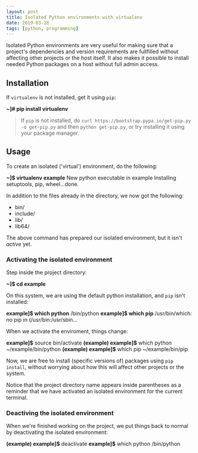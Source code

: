 ```yaml
---
layout: post
title: Isolated Python environments with virtualenv
date: 2019-03-28
tags: [python, programming]
---
```


Isolated Python environments are very useful for making sure that a project's dependencies and version requirements are fullfilled without affecting other projects or the host itself. It also makes it possible to install needed Python packages on a host without full admin access.

## Installation

If `virtualenv` is not installed, get it using `pip`:

<div class="term">
<b>~]# pip install virtualenv</b>
</div>

> If `pip` is not installed, do `curl https://bootstrap.pypa.io/get-pip.py -o get-pip.py` and then `python get-pip.py`, or try installing it using your package manager.


## Usage

To create an isolated ('virtual') environment, do the following:

<div class="term">
<b>~]$ virtualenv example</b>
New python executable in example
Installing setuptools, pip, wheel...done.
</div>

In addition to the files already in the directory, we now got the following:

- bin/
- include/
- lib/
- lib64/

The above command has prepared our isolated environment, but it isn't *active* yet.

### Activating the isolated environment

Step inside the project directory:

<div class="term">
<b>~]$ cd example</b>
</div>

On this system, we are using the default python installation, and `pip` isn't installed:

<div class="term">
<b>example]$ which python</b>
/bin/python
<b>example]$ which pip</b>
/usr/bin/which: no pip in (/usr/bin:/usr/sbin...
</div>

When we activate the enviroment, things change:

<div class="term">
<b>example]$</b> source bin/activate
<b>(example) example]$</b> which python
~/example/bin/python
<b>(example) example]$</b> which pip
~/example/bin/pip
</div>

Now, we are free to install (specific versions of) packages using `pip install`, without worrying about how this will affect other projects or the system.

Notice that the project directory name appears inside parentheses as a reminder that we have activated an isolated environment for the current terminal.

### Deactiving the isolated environment

When we're finished working on the project, we put things back to normal by deactivating the isolated environment:

<div class="term">
<b>(example) example]$</b> deactivate
<b>example]$</b> which python
/bin/python
</div>

